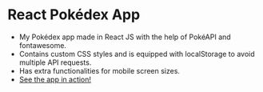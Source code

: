 
# React Pokédex App

* My Pokédex app made in React JS with the help of PokéAPI and fontawesome.
* Contains custom CSS styles and is equipped with localStorage to avoid multiple API requests.
* Has extra functionalities for mobile screen sizes.
* [See the app in action!](https://pratiks-pokedex-app.netlify.app/)
